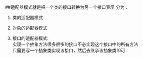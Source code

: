 ##适配器模式就是把一个类的接口转换为另一个接口表示
分为：  
1. 类的适配器模式
2. 对象的适配器模式  

3. 接口的适配器模式:  
实现一个抽象方法很多很多的接口不必实现这个接口中的所有方法  
只需要写一个抽象类实现该接口，然后去继承该抽象类即可
                    